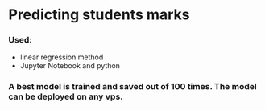 # Predicting students marks 

### Used: 
- linear regression method
- Jupyter Notebook and python

### A best model is trained and saved out of 100 times. The model can be deployed on any vps. 

